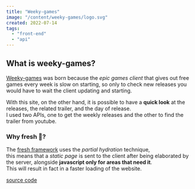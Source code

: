 ```yaml
---
title: "Weeky-games"
image: "/content/weeky-games/logo.svg"
created: 2022-07-14
tags:
  - "front-end"
  - "api"
---
```


## What is weeky-games?

[Weeky-games](https://weekygames.deno.dev/) was born because the _epic games client_ that gives out free games every week is slow on starting,
so only to check new releases you would have to wait the client updating and starting. <br>

With this site, on the other hand, it is possible to have a **quick look** at the releases, the related trailer, and the day of release. <br>
I used two APIs, one to get the weekly releases and the other to find the trailer from youtube.

### Why fresh 🍋?

The [fresh framework](https://fresh.deno.dev/) uses the _partial hydration_ technique, <br>
this means that a _static page_ is sent to the client after being elaborated by the server, alongside **javascript only for areas that need it**. <br>
This will result in fact in a faster loading of the website.

[source code](https://github.com/M3nny/Weeky-Games)
